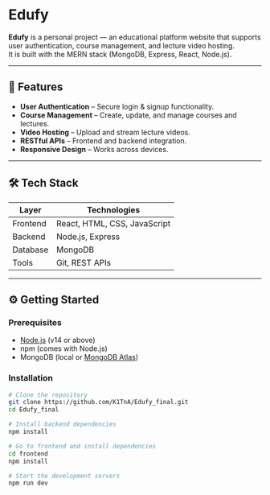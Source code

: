 # Edufy

**Edufy** is a personal project — an educational platform website that supports user authentication, course management, and lecture video hosting.  
It is built with the MERN stack (MongoDB, Express, React, Node.js).

---

## 🚀 Features

- **User Authentication** – Secure login & signup functionality.  
- **Course Management** – Create, update, and manage courses and lectures.  
- **Video Hosting** – Upload and stream lecture videos.  
- **RESTful APIs** – Frontend and backend integration.  
- **Responsive Design** – Works across devices.  

---

## 🛠 Tech Stack

| Layer        | Technologies                          |
|--------------|---------------------------------------|
| Frontend     | React, HTML, CSS, JavaScript          |
| Backend      | Node.js, Express                      |
| Database     | MongoDB                               |
| Tools        | Git, REST APIs                        |

---

## ⚙️ Getting Started

### Prerequisites
- [Node.js](https://nodejs.org/) (v14 or above)  
- npm (comes with Node.js)  
- MongoDB (local or [MongoDB Atlas](https://www.mongodb.com/cloud/atlas))

### Installation

```bash
# Clone the repository
git clone https://github.com/K1TnA/Edufy_final.git
cd Edufy_final

# Install backend dependencies
npm install

# Go to frontend and install dependencies
cd frontend
npm install

# Start the development servers
npm run dev
